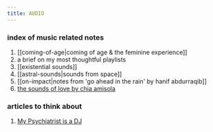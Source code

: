 ```yaml
---
title: AUDIO
---
```

### index of music related notes
1. [[coming-of-age|coming of age & the feminine experience]]
2. a brief on my most thoughtful playlists
3. [[existential sounds]]
4. [[astral-sounds|sounds from space]]
5. [[on-impact|notes from 'go ahead in the rain' by hanif abdurraqib]]
6. [the sounds of love by chia amisola](https://thesoundof.love/)

### articles to think about
1. [My Psychiatrist is a DJ](https://neo.life/2022/03/my-psychiatrist-is-a-dj/)
